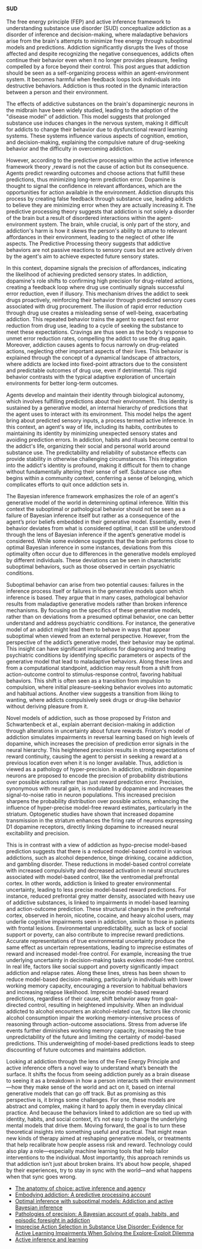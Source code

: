 
#### SUD

The free energy principle (FEP) and active inference framework to understanding substance use disorder (SUD) conceptualize addiction as a disorder of inference and decision-making, where maladaptive behaviors arise from the brain's attempts to minimize free energy through suboptimal models and predictions. Addiction significantly disrupts the lives of those affected and despite recognizing the negative consequences, addicts often continue their behavior even when it no longer provides pleasure, feeling compelled by a force beyond their control. This post argues that addiction should be seen as a self-organizing process within an agent-environment system. It becomes harmful when feedback loops lock individuals into destructive behaviors. Addiction is thus rooted in the dynamic interaction between a person and their environment.

The effects of addictive substances on the brain's dopaminergic neurons in the midbrain have been widely studied, leading to the adoption of the "disease model" of addiction. This model suggests that prolonged substance use induces changes in the nervous system, making it difficult for addicts to change their behavior due to dysfunctional reward learning systems. These systems influence various aspects of cognition, emotion, and decision-making, explaining the compulsive nature of drug-seeking behavior and the difficulty in overcoming addiction.

However, according to the predictive processing within the active inference framework theory ,reward is not the cause of action but its consequence. Agents predict rewarding outcomes and choose actions that fulfill these predictions, thus minimizing long-term prediction error. Dopamine is thought to signal the confidence in relevant affordances, which are the opportunities for action available in the environment. Addiction disrupts this process by creating false feedback through substance use, leading addicts to believe they are minimizing error when they are actually increasing it. The predictive processing theory suggests that addiction is not solely a disorder of the brain but a result of disordered interactions within the agent-environment system. The brain, while crucial, is only part of the story, and addiction's harm is how it skews the person's ability to attune to relevant affordances in their environment, leading to the neglect of other life aspects. The Predictive Processing theory suggests that addictive behaviors are not passive reactions to sensory cues but are actively driven by the agent's aim to achieve expected future sensory states. 

In this context, dopamine signals the precision of affordances, indicating the likelihood of achieving predicted sensory states. In addiction, dopamine's role shifts to confirming high precision for drug-related actions, creating a feedback loop where drug use continually signals successful error reduction, even if illusory. This mechanism drives the addict to seek drugs proactively, reinforcing their behavior through predicted sensory cues associated with drug procurement. The illusion of rapid error reduction through drug use creates a misleading sense of well-being, exacerbating addiction. This repeated behavior trains the agent to expect fast error reduction from drug use, leading to a cycle of seeking the substance to meet these expectations. Cravings are thus seen as the body's response to unmet error reduction rates, compelling the addict to use the drug again. Moreover, addiction causes agents to focus narrowly on drug-related actions, neglecting other important aspects of their lives. This behavior is explained through the concept of a dynamical landscape of attractors, where addicts are locked into fixed-point attractors due to the consistent and predictable outcomes of drug use, even if detrimental. This rigid behavior contrasts with the typical adaptive exploration of uncertain environments for better long-term outcomes.

Agents develop and maintain their identity through biological autonomy, which involves fulfilling predictions about their environment. This identity is sustained by a generative model, an internal hierarchy of predictions that the agent uses to interact with its environment. This model helps the agent bring about predicted sensory inputs, a process termed active inference. In this context, an agent's way of life, including its habits, contributes to maintaining its identity by minimizing unexpected sensory states and avoiding prediction errors.  In addiction, habits and rituals become central to the addict's life, organizing their social and personal world around substance use. The predictability and reliability of substance effects can provide stability in otherwise challenging circumstances. This integration into the addict's identity is profound, making it difficult for them to change without fundamentally altering their sense of self. Substance use often begins within a community context, conferring a sense of belonging, which complicates efforts to quit once addiction sets in.

The Bayesian inference framework emphasizes the role of an agent's generative model of the world in determining optimal inference. Witin this context the suboptimal or pathological behavior should not be seen as a failure of Bayesian inference itself but rather as a consequence of the agent’s prior beliefs embedded in their generative model. Essentially, even if behavior deviates from what is considered optimal, it can still be understood through the lens of Bayesian inference if the agent’s generative model is considered. While some evidence suggests that the brain performs close to optimal Bayesian inference in some instances, deviations from this optimality often occur due to differences in the generative models employed by different individuals. These deviations can be seen in characteristic suboptimal behaviors, such as those observed in certain psychiatric conditions.

Suboptimal behavior can arise from two potential causes: failures in the inference process itself or failures in the generative models upon which inference is based. They argue that in many cases, pathological behavior results from maladaptive generative models rather than broken inference mechanisms. By focusing on the specifics of these generative models, rather than on deviations from a presumed optimal behavior, one can better understand and address psychiatric conditions. For instance, the generative model of an addict might lead them to behave in ways that appear suboptimal when viewed from an external perspective. However, from the perspective of the addict’s generative model, their behavior may be optimal. This insight can have significant implications for diagnosing and treating psychiatric conditions by identifying specific parameters or aspects of the generative model that lead to maladaptive behaviors. Along these lines and from a computational standpoint, addiction may result from a shift from action-outcome control to stimulus-response control, favoring habitual behaviors. This shift is often seen as a transition from impulsion to compulsion, where initial pleasure-seeking behavior evolves into automatic and habitual actions. Another view suggests a transition from liking to wanting, where addicts compulsively seek drugs or drug-like behavior without deriving pleasure from it.

Novel models of addiction, such as those proposed by Friston and Schwartenbeck et al., explain aberrant decision-making in addiction through alterations in uncertainty about future rewards. Friston's model of addiction simulates impairments in reversal learning based on high levels of dopamine, which increases the precision of prediction error signals in the neural hierarchy. This heightened precision results in strong expectations of reward continuity, causing the agent to persist in seeking a reward at a previous location even when it is no longer available. Thus, addiction is viewed as a pathology of hyper-precision. In addiction, midbrain dopamine neurons are proposed to encode the precision of probability distributions over possible actions rather than just reward prediction error. Precision, synonymous with neural gain, is modulated by dopamine and increases the signal-to-noise ratio in neuron populations. This increased precision sharpens the probability distribution over possible actions, enhancing the influence of hyper-precise model-free reward estimates, particularly in the striatum. Optogenetic studies have shown that increased dopamine transmission in the striatum enhances the firing rate of neurons expressing D1 dopamine receptors, directly linking dopamine to increased neural excitability and precision.

This is in contrast with a view of addiction as hypo-precise model-based prediction suggests that there is a reduced model-based control in various addictions, such as alcohol dependence, binge drinking, cocaine addiction, and gambling disorder. These reductions in model-based control correlate with increased compulsivity and decreased activation in neural structures associated with model-based control, like the ventromedial prefrontal cortex. In other words, addiction is linked to greater environmental uncertainty, leading to less precise model-based reward predictions. For instance, reduced prefrontal grey matter density, associated with heavy use of addictive substances, is linked to impairments in model-based learning and action-outcome prediction. These structural changes in the prefrontal cortex, observed in heroin, nicotine, cocaine, and heavy alcohol users, may underlie cognitive impairments seen in addiction, similar to those in patients with frontal lesions. Environmental unpredictability, such as lack of social support or poverty, can also contribute to imprecise reward predictions. Accurate representations of true environmental uncertainty produce the same effect as uncertain representations, leading to imprecise estimates of reward and increased model-free control. For example, increasing the true underlying uncertainty in decision-making tasks evokes model-free control. In real life, factors like social support and poverty significantly impact addiction and relapse rates.  Along these lines, stress has been shown to reduce model-based decision-making, particularly in individuals with lower working memory capacity, encouraging a reversion to habitual behaviors and increasing relapse likelihood. Imprecise model-based reward predictions, regardless of their cause, shift behavior away from goal-directed control, resulting in heightened impulsivity. When an individual addicted to alcohol encounters an alcohol-related cue, factors like chronic alcohol consumption impair the working memory-intensive process of reasoning through action-outcome associations. Stress from adverse life events further diminishes working memory capacity, increasing the true unpredictability of the future and limiting the certainty of model-based predictions. This underweighting of model-based predictions leads to steep discounting of future outcomes and maintains addiction.


Looking at addiction through the lens of the Free Energy Principle and active inference offers a novel way to understand what’s beneath the surface. It shifts the focus from seeing addiction purely as a brain disease to seeing it as a breakdown in how a person interacts with their environment—how they make sense of the world and act on it, based on internal generative models that can go off track. But as promising as this perspective is, it brings some challenges. For one, these models are abstract and complex, making it hard to apply them in everyday clinical practice. And because the behaviors linked to addiction are so tied up with identity, habits, and social context, it’s not easy to change the underlying mental models that drive them. Moving forward, the goal is to turn these theoretical insights into something useful and practical. That might mean new kinds of therapy aimed at reshaping generative models, or treatments that help recalibrate how people assess risk and reward. Technology could also play a role—especially machine learning tools that help tailor interventions to the individual. Most importantly, this approach reminds us that addiction isn’t just about broken brains. It’s about how people, shaped by their experiences, try to stay in sync with the world—and what happens when that sync goes wrong.


- [The anatomy of choice: active inference and agency](https://www.frontiersin.org/journals/human-neuroscience/articles/10.3389/fnhum.2013.00598/full) 
- [Embodying addiction: A predictive processing account](https://www.sciencedirect.com/science/article/pii/S0278262619304063) 
- [Optimal inference with suboptimal models: Addiction and active Bayesian inference](https://www.ncbi.nlm.nih.gov/pmc/articles/PMC4312353/)
- [Pathologies of precision: A Bayesian account of goals, habits, and episodic foresight in addiction](https://www.sciencedirect.com/science/article/abs/pii/S027826262200001X) 
- [Imprecise Action Selection in Substance Use Disorder: Evidence for Active Learning Impairments When Solving the Explore-Exploit Dilemma](https://www.ncbi.nlm.nih.gov/pmc/articles/PMC7502502/)
- [Active inference and learning](https://www.ncbi.nlm.nih.gov/pmc/articles/PMC5167251/)
